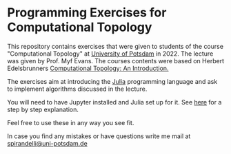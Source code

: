 # Programming Exercises for Computational Topology
This repository contains exercises that were given to students of the course "Computational Topology" at [University of Potsdam](https://www.uni-potsdam.de/de/) in 2022. The lecture was given by Prof. Myf Evans. The courses contents were based on Herbert Edelsbrunners [Computational Topology: An Introduction.](https://www.maths.ed.ac.uk/~v1ranick/papers/edelcomp.pdf)

The exercises aim at introducing the [Julia](https://julialang.org/) programming language and ask to implement algorithms discussed in the lecture.  

You will need to have Jupyter installed and Julia set up for it. See [here](https://datatofish.com/add-julia-to-jupyter/) for a step by step explanation.

Feel free to use these in any way you see fit.

In case you find any mistakes or have questions write me mail at spirandelli@uni-potsdam.de 
